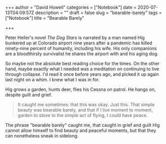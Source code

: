 +++
author = "David Howell"
categories = ["Notebook"]
date = 2020-07-13T04:09:57Z
description = ""
draft = false
slug = "bearable-barely"
tags = ["Notebook"]
title = "Bearable Barely"

+++


Peter Heller's novel _The Dog Stars_ is narrated by a man named Hig bunkered up at Colorado airport nine years after a pandemic has killed ninety-nine percent of humanity, including his wife. His only companions are a bloodthirsty survivalist he shares the airport with and his aging dog.

So maybe not the absolute best reading choice for the times. On the other hand, maybe exactly what I needed was a meditation on continuing to live through collapse. I'd read it once before years ago, and picked it up again last night on a whim. I knew what I was in for.

Hig grows a garden, hunts deer, flies his Cessna on patrol. He hangs on, despite guilt and grief.

> It caught me sometimes: that this was okay. Just this. That simple beauty was bearable barely, and that if I live moment to moment, garden to stove to the simple act of flying, I could have peace.

The phrase "bearable barely" caught me, that caught in grief and guilt Hig cannot allow himself to find beauty and peaceful moments, but that they can nonetheless sneak in sidelong.

